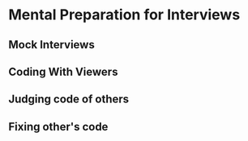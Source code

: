 # Mental Preparation for Interviews

## Mock Interviews

## Coding With Viewers

## Judging code of others

## Fixing other's code
